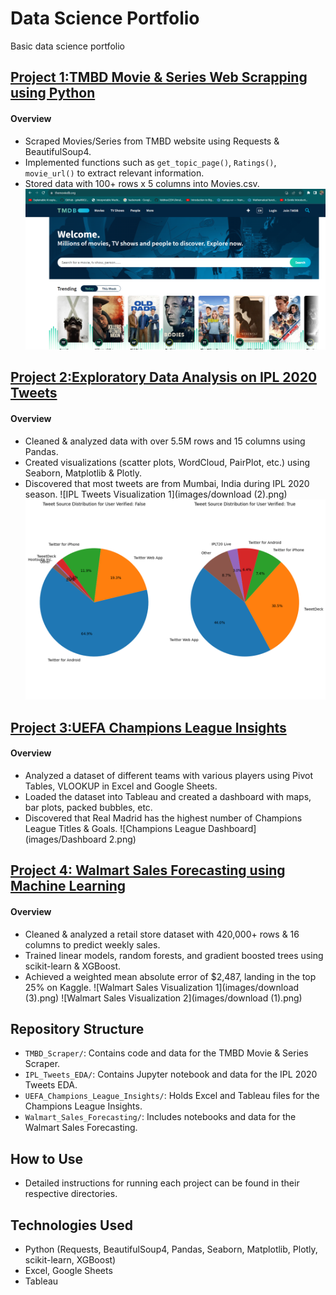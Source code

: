 # Data Science Portfolio
Basic data science portfolio

## [Project 1:TMBD Movie & Series Web Scrapping using Python](https://github.com/Vaibhav2204/Webscrapping)

#### Overview
- Scraped Movies/Series from TMBD website using Requests & BeautifulSoup4.
- Implemented functions such as `get_topic_page()`, `Ratings()`, `movie_url()` to extract relevant information.
- Stored data with 100+ rows x 5 columns into Movies.csv.
 ![Tmbd front page](images/f9C3y66.png)

## [Project 2:Exploratory Data Analysis on IPL 2020 Tweets](https://github.com/Vaibhav2204/EDA_project)

#### Overview
- Cleaned & analyzed data with over 5.5M rows and 15 columns using Pandas.
- Created visualizations (scatter plots, WordCloud, PairPlot, etc.) using Seaborn, Matplotlib & Plotly.
- Discovered that most tweets are from Mumbai, India during IPL 2020 season.
![IPL Tweets Visualization 1](images/download (2).png)
![IPL Tweets Visualization 2](images/download.png)

## [Project 3:UEFA Champions League Insights](https://github.com/Vaibhav2204/Tableau)

#### Overview
- Analyzed a dataset of different teams with various players using Pivot Tables, VLOOKUP in Excel and Google Sheets.
- Loaded the dataset into Tableau and created a dashboard with maps, bar plots, packed bubbles, etc.
- Discovered that Real Madrid has the highest number of Champions League Titles & Goals.
![Champions League Dashboard](images/Dashboard 2.png)

## [Project 4: Walmart Sales Forecasting using Machine Learning](https://github.com/Vaibhav2204/Ml_project)

#### Overview
- Cleaned & analyzed a retail store dataset with 420,000+ rows & 16 columns to predict weekly sales.
- Trained linear models, random forests, and gradient boosted trees using scikit-learn & XGBoost.
- Achieved a weighted mean absolute error of $2,487, landing in the top 25% on Kaggle.
![Walmart Sales Visualization 1](images/download (3).png)
![Walmart Sales Visualization 2](images/download (1).png)

## Repository Structure

- `TMBD_Scraper/`: Contains code and data for the TMBD Movie & Series Scraper.
- `IPL_Tweets_EDA/`: Contains Jupyter notebook and data for the IPL 2020 Tweets EDA.
- `UEFA_Champions_League_Insights/`: Holds Excel and Tableau files for the Champions League Insights.
- `Walmart_Sales_Forecasting/`: Includes notebooks and data for the Walmart Sales Forecasting.

## How to Use

- Detailed instructions for running each project can be found in their respective directories.

## Technologies Used

- Python (Requests, BeautifulSoup4, Pandas, Seaborn, Matplotlib, Plotly, scikit-learn, XGBoost)
- Excel, Google Sheets
- Tableau
